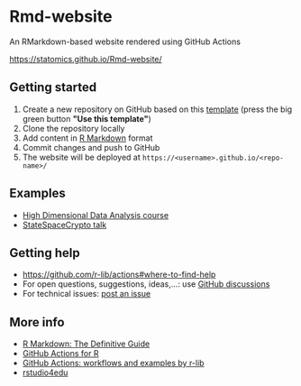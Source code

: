 # Rmd-website

An RMarkdown-based website rendered using GitHub Actions

https://statomics.github.io/Rmd-website/


## Getting started

1. Create a new repository on GitHub based on this [template][GH-template] (press the big green button __"Use this template"__)
2. Clone the repository locally
3. Add content in [R Markdown](http://rmarkdown.rstudio.com) format
4. Commit changes and push to GitHub
5. The website will be deployed at `https://<username>.github.io/<repo-name>/`

## Examples

- [High Dimensional Data Analysis course](https://github.com/statOmics/HDA2020)
- [StateSpaceCrypto talk](https://github.com/statOmics/StateSpaceCrypto)

## Getting help

- <https://github.com/r-lib/actions#where-to-find-help>
- For open questions, suggestions, ideas,...: use [GitHub discussions](https://github.com/statOmics/Rmd-website/discussions)
- For technical issues: [post an issue](https://github.com/statOmics/Rmd-website/issues)

## More info

- [R Markdown: The Definitive Guide](https://bookdown.org/yihui/rmarkdown/)
- [GitHub Actions for R](https://www.jimhester.com/talk/2020-rsc-github-actions/)
- [GitHub Actions: workflows and examples by r-lib](https://github.com/r-lib/actions)
- [rstudio4edu](https://rstudio4edu.github.io/rstudio4edu-book/)

[GH-template]: https://docs.github.com/en/github/creating-cloning-and-archiving-repositories/creating-a-repository-from-a-template
